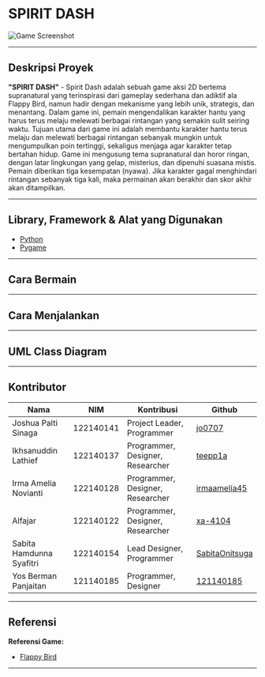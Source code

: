 # SPIRIT DASH

![Game Screenshot](url-untuk-screenshot.png)


---

## Deskripsi Proyek

**"SPIRIT DASH"** - Spirit Dash adalah sebuah game aksi 2D bertema supranatural yang terinspirasi dari gameplay sederhana dan adiktif ala Flappy Bird, namun hadir dengan mekanisme yang lebih unik, strategis, dan menantang. Dalam game ini, pemain mengendalikan karakter hantu yang harus terus melaju melewati berbagai rintangan yang semakin sulit seiring waktu. Tujuan utama dari game ini adalah membantu karakter hantu terus melaju dan melewati berbagai rintangan sebanyak mungkin untuk mengumpulkan poin tertinggi, sekaligus menjaga agar karakter tetap bertahan hidup. Game ini mengusung tema supranatural dan horor ringan, dengan latar lingkungan yang gelap, misterius, dan dipenuhi suasana mistis.
Pemain diberikan tiga kesempatan (nyawa). Jika karakter gagal menghindari rintangan sebanyak tiga kali, maka permainan akan berakhir dan skor akhir akan ditampilkan.


---

## Library, Framework & Alat yang Digunakan

- [Python](https://www.python.org/downloads/)
- [Pygame](https://www.pygame.org/)

---

## Cara Bermain



---

## Cara Menjalankan



---

## UML Class Diagram



---

## Kontributor

| Nama                      | NIM         | Kontribusi                      | Github                       |
|---------------------------|-------------|---------------------------------|-----------------------------|
| Joshua Palti Sinaga       | 122140141   | Project Leader, Programmer      | [jo0707](https://github.com/jo0707) |
| Ikhsanuddin Lathief       | 122140137   | Programmer, Designer, Researcher| [teepp1a](https://github.com/teepp1a) |
| Irma Amelia Novianti      | 122140128   | Programmer, Designer, Researcher| [irmaamelia45](https://github.com/irmaamelia45) |
| Alfajar                   | 122140122   | Programmer, Designer, Researcher| [xa-4104](https://github.com/xa-4104) |
| Sabita Hamdunna Syafitri  | 122140154   | Lead Designer, Programmer       | [SabitaOnitsuga](https://github.com/SabitaOnitsuga) |
| Yos Berman Panjaitan      | 121140185   | Programmer, Designer             | [121140185](https://github.com/121140185) |

---

## Referensi


**Referensi Game:**  
- [Flappy Bird](#)

---

